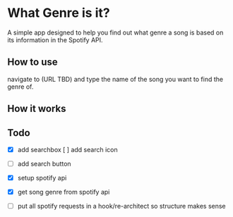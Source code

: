 # What Genre is it? 

A simple app designed to help you find out what genre a song is based on its information in the Spotify API.

## How to use
navigate to (URL TBD) and type the name of the song you want to find the genre of.

## How it works


## Todo

- [x] add searchbox
    [ ] add search icon
- [ ] add search button
- [x] setup spotify api
- [x] get song genre from spotify api
- [ ] put all spotify requests in a hook/re-architect so structure makes sense

